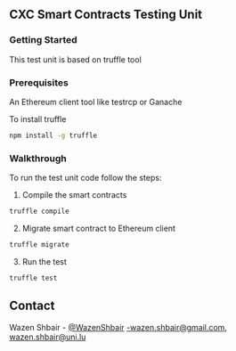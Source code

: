 ## CXC Smart Contracts Testing Unit

### Getting Started
This test unit is based on truffle tool

### Prerequisites
An Ethereum client tool like testrcp or Ganache <br/>


To install truffle

```sh
npm install -g truffle
```
 
### Walkthrough
To run the test unit code follow the steps:

1. Compile the smart contracts 
```sh
truffle compile
```
2. Migrate smart contract to Ethereum client
```sh
truffle migrate
```
3. Run the test 
```sh
truffle test
```
<!-- CONTACT -->
## Contact

Wazen Shbair - [@WazenShbair](https://twitter.com/WazenShbair) -wazen.shbair@gmail.com, wazen.shbair@uni.lu
